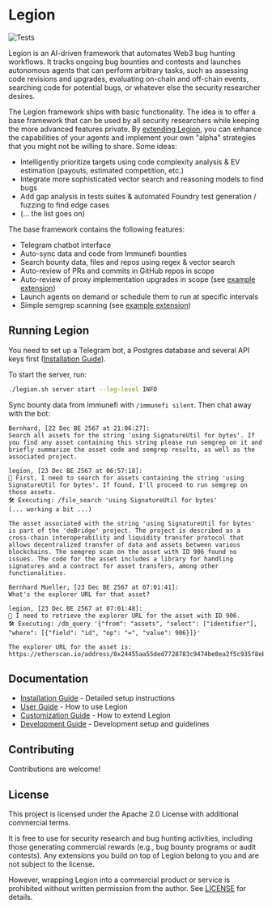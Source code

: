 # Legion

![Tests](https://github.com/muellerberndt/Legion/actions/workflows/tests.yml/badge.svg)

Legion is an AI-driven framework that automates Web3 bug hunting workflows. It tracks ongoing bug bounties and contests and launches autonomous agents that can perform arbitrary tasks, such as assessing code revisions and upgrades, evaluating on-chain and off-chain events, searching code for potential bugs, or whatever else the security researcher desires. 

The Legion framework ships with basic functionality. The idea is to offer a base framework that can be used by all security researchers while keeping the more advanced features private. By [extending Legion](docs/customization.md), you can enhance the capabilities of your agents and implement your own "alpha" strategies that you might not be willing to share. Some ideas:

- Intelligently prioritize targets using code complexity analysis & EV estimation (payouts, estimated competition, etc.)
- Integrate more sophisticated vector search and reasoning models to find bugs
- Add gap analysis in tests suites & automated Foundry test generation / fuzzing to find edge cases
- (... the list goes on)

The base framework contains the following features:

- Telegram chatbot interface
- Auto-sync data and code from Immunefi bounties
- Search bounty data, files and repos using regex & vector search
- Auto-review of PRs and commits in GitHub repos in scope
- Auto-review of proxy implementation upgrades in scope (see [example extension](extensions/examples/proxy_upgrade_review.py))
- Launch agents on demand or schedule them to run at specific intervals
- Simple semgrep scanning (see [example extension](extensions/examples/simple_semgrep.py))

## Running Legion

You need to set up a Telegram bot, a Postgres database and several API keys first ([Installation Guide](docs/installation.md)).

To start the server, run:

```bash
./legion.sh server start --log-level INFO
```

Sync bounty data from Immunefi with `/immunefi silent`. Then chat away with the bot:

```
Bernhard, [22 Dec BE 2567 at 21:06:27]:
Search all assets for the string 'using SignatureUtil for bytes'. If you find any asset containing this string please run semgrep on it and briefly summarize the asset code and semgrep results, as well as the associated project.

legion, [23 Dec BE 2567 at 06:57:18]:
🤔 First, I need to search for assets containing the string 'using SignatureUtil for bytes'. If found, I'll proceed to run semgrep on those assets.
🛠️ Executing: /file_search 'using SignatureUtil for bytes'
(... working a bit ...)

The asset associated with the string 'using SignatureUtil for bytes' is part of the 'deBridge' project. The project is described as a cross-chain interoperability and liquidity transfer protocol that allows decentralized transfer of data and assets between various blockchains. The semgrep scan on the asset with ID 906 found no issues. The code for the asset includes a library for handling signatures and a contract for asset transfers, among other functionalities.

Bernhard Mueller, [23 Dec BE 2567 at 07:01:41]:
What's the explorer URL for that asset?

legion, [23 Dec BE 2567 at 07:01:48]:
🤔 I need to retrieve the explorer URL for the asset with ID 906.
🛠️ Executing: /db_query '{"from": "assets", "select": ["identifier"], "where": [{"field": "id", "op": "=", "value": 906}]}'

The explorer URL for the asset is: https://etherscan.io/address/0x24455aa55ded7728783c9474be8ea2f5c935f8eb
```

## Documentation

- [Installation Guide](docs/installation.md) - Detailed setup instructions
- [User Guide](docs/user_guide.md) - How to use Legion
- [Customization Guide](docs/customization.md) - How to extend Legion
- [Development Guide](docs/development.md) - Development setup and guidelines

## Contributing

Contributions are welcome!

## License

This project is licensed under the Apache 2.0 License with additional commercial terms. 

It is free to use for security research and bug hunting activities, including those generating commercial rewards (e.g., bug bounty programs or audit contests). Any extensions you build on top of Legion belong to you and are not subject to the license.

However, wrapping Legion into a commercial product or service is prohibited without written permission from the author. See [LICENSE](LICENSE.txt) for details.
 
